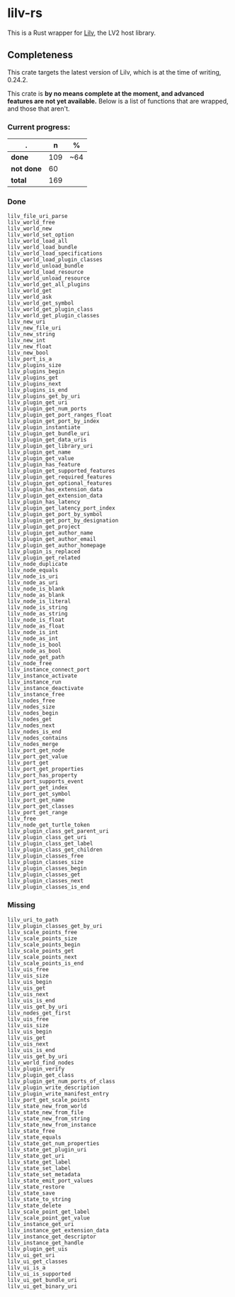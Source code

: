 # lilv-rs

This is a Rust wrapper for [Lilv](http://drobilla.net/software/lilv),
the LV2 host library.

## Completeness

This crate targets the latest version of Lilv, which is at the time of
writing, 0.24.2.

This crate is **by no means complete at the moment, and advanced
features are not yet available.** Below is a list of functions that
are wrapped, and those that aren't.

### Current progress:

. | n | %
--- | --- | ---
**done** | 109 | ~64
**not done** | 60 |
**total** | 169 |

### Done

    lilv_file_uri_parse
    lilv_world_free
    lilv_world_new
    lilv_world_set_option
    lilv_world_load_all
    lilv_world_load_bundle
    lilv_world_load_specifications
    lilv_world_load_plugin_classes
    lilv_world_unload_bundle
    lilv_world_load_resource
    lilv_world_unload_resource
    lilv_world_get_all_plugins
    lilv_world_get
    lilv_world_ask
    lilv_world_get_symbol
    lilv_world_get_plugin_class
    lilv_world_get_plugin_classes
    lilv_new_uri
    lilv_new_file_uri
    lilv_new_string
    lilv_new_int
    lilv_new_float
    lilv_new_bool
    lilv_port_is_a
    lilv_plugins_size
    lilv_plugins_begin
    lilv_plugins_get
    lilv_plugins_next
    lilv_plugins_is_end
    lilv_plugins_get_by_uri
    lilv_plugin_get_uri
    lilv_plugin_get_num_ports
    lilv_plugin_get_port_ranges_float
    lilv_plugin_get_port_by_index
    lilv_plugin_instantiate
    lilv_plugin_get_bundle_uri
    lilv_plugin_get_data_uris
    lilv_plugin_get_library_uri
    lilv_plugin_get_name
    lilv_plugin_get_value
    lilv_plugin_has_feature
    lilv_plugin_get_supported_features
    lilv_plugin_get_required_features
    lilv_plugin_get_optional_features
    lilv_plugin_has_extension_data
    lilv_plugin_get_extension_data
    lilv_plugin_has_latency
    lilv_plugin_get_latency_port_index
    lilv_plugin_get_port_by_symbol
    lilv_plugin_get_port_by_designation
    lilv_plugin_get_project
    lilv_plugin_get_author_name
    lilv_plugin_get_author_email
    lilv_plugin_get_author_homepage
    lilv_plugin_is_replaced
    lilv_plugin_get_related
    lilv_node_duplicate
    lilv_node_equals
    lilv_node_is_uri
    lilv_node_as_uri
    lilv_node_is_blank
    lilv_node_as_blank
    lilv_node_is_literal
    lilv_node_is_string
    lilv_node_as_string
    lilv_node_is_float
    lilv_node_as_float
    lilv_node_is_int
    lilv_node_as_int
    lilv_node_is_bool
    lilv_node_as_bool
    lilv_node_get_path
    lilv_node_free
    lilv_instance_connect_port
    lilv_instance_activate
    lilv_instance_run
    lilv_instance_deactivate
    lilv_instance_free
    lilv_nodes_free
    lilv_nodes_size
    lilv_nodes_begin
    lilv_nodes_get
    lilv_nodes_next
    lilv_nodes_is_end
    lilv_nodes_contains
    lilv_nodes_merge
    lilv_port_get_node
    lilv_port_get_value
    lilv_port_get
    lilv_port_get_properties
    lilv_port_has_property
    lilv_port_supports_event
    lilv_port_get_index
    lilv_port_get_symbol
    lilv_port_get_name
    lilv_port_get_classes
    lilv_port_get_range
    lilv_free
    lilv_node_get_turtle_token
    lilv_plugin_class_get_parent_uri
    lilv_plugin_class_get_uri
    lilv_plugin_class_get_label
    lilv_plugin_class_get_children
    lilv_plugin_classes_free
    lilv_plugin_classes_size
    lilv_plugin_classes_begin
    lilv_plugin_classes_get
    lilv_plugin_classes_next
    lilv_plugin_classes_is_end

### Missing

    lilv_uri_to_path
    lilv_plugin_classes_get_by_uri
    lilv_scale_points_free
    lilv_scale_points_size
    lilv_scale_points_begin
    lilv_scale_points_get
    lilv_scale_points_next
    lilv_scale_points_is_end
    lilv_uis_free
    lilv_uis_size
    lilv_uis_begin
    lilv_uis_get
    lilv_uis_next
    lilv_uis_is_end
    lilv_uis_get_by_uri
    lilv_nodes_get_first
    lilv_uis_free
    lilv_uis_size
    lilv_uis_begin
    lilv_uis_get
    lilv_uis_next
    lilv_uis_is_end
    lilv_uis_get_by_uri
    lilv_world_find_nodes
    lilv_plugin_verify
    lilv_plugin_get_class
    lilv_plugin_get_num_ports_of_class
    lilv_plugin_write_description
    lilv_plugin_write_manifest_entry
    lilv_port_get_scale_points
    lilv_state_new_from_world
    lilv_state_new_from_file
    lilv_state_new_from_string
    lilv_state_new_from_instance
    lilv_state_free
    lilv_state_equals
    lilv_state_get_num_properties
    lilv_state_get_plugin_uri
    lilv_state_get_uri
    lilv_state_get_label
    lilv_state_set_label
    lilv_state_set_metadata
    lilv_state_emit_port_values
    lilv_state_restore
    lilv_state_save
    lilv_state_to_string
    lilv_state_delete
    lilv_scale_point_get_label
    lilv_scale_point_get_value
    lilv_instance_get_uri
    lilv_instance_get_extension_data
    lilv_instance_get_descriptor
    lilv_instance_get_handle
    lilv_plugin_get_uis
    lilv_ui_get_uri
    lilv_ui_get_classes
    lilv_ui_is_a
    lilv_ui_is_supported
    lilv_ui_get_bundle_uri
    lilv_ui_get_binary_uri
